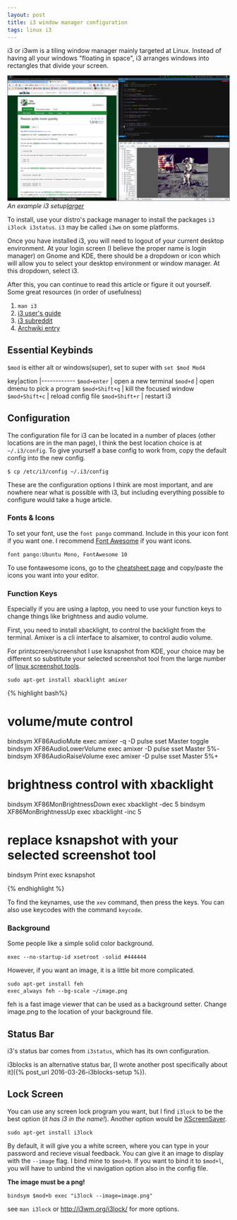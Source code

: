 ```yaml
---
layout: post
title: i3 window manager configuration
tags: linux i3
---
```


i3 or i3wm is a tiling window manager mainly targeted at Linux. Instead of
having all your windows "floating in space", i3 arranges windows into rectangles
that divide your screen.

![i3wm screenshot](/img/i3.png)
*An example i3 setup[larger](/img/i3.png)*

To install, use your distro's package manager to install the packages `i3 i3lock
i3status`. `i3` may be called `i3wm` on some platforms.

Once you have installed i3, you will need to logout of your current desktop
environment. At your login screen (I believe the proper name is login manager)
on Gnome and KDE, there should be a dropdown or icon which will allow you to
select your desktop environment or window manager.  At this dropdown, select i3.

After this, you can continue to read this article or figure it out yourself.
Some great resources (in order of usefulness)

1. `man i3`
2. [i3 user's guide](http://i3wm.org/docs/userguide.html)
3. [i3 subreddit](https://www.reddit.com/r/i3wm/)
4. [Archwiki entry](https://wiki.archlinux.org/index.php/i3)

## Essential Keybinds

`$mod` is either alt or windows(super), set to super with `set $mod Mod4`

key|action
|------------
`$mod+enter` | open a new terminal
`$mod+d` | open dmenu to pick a program
`$mod+Shift+q` | kill the focused window
`$mod+Shift+c` | reload config file
`$mod+Shift+r` | restart i3

## Configuration

The configuration file for i3 can be located in a number of places (other
locations are in the man page), I think the best location choice is at
`~/.i3/config`. To give yourself a base config to work from, copy the default
config into the new config.

    $ cp /etc/i3/config ~/.i3/config


These are the configuration options I think are most important, and are nowhere near what is possible with i3, but including everything possible to configure would take a huge article.


### Fonts & Icons
To set your font, use the `font pango` command. Include in this your icon font if you want one. I recommend [Font Awesome](https://fortawesome.github.io/Font-Awesome/) if you want icons.

    font pango:Ubuntu Mono, FontAwesome 10

To use fontawesome icons, go to the [cheatsheet page](https://fortawesome.github.io/Font-Awesome/cheatsheet) and copy/paste the icons you want into your editor.

### Function Keys

Especially if you are using a laptop, you need to use your function keys to change things like brightness and audio volume.

First, you need to install xbacklight, to control the backlight from the terminal.
Amixer is a cli interface to alsamixer, to control audio volume.

For printscreen/screenshot I use ksnapshot from KDE, your choice may be different so substitute your selected screenshot tool from the large number of [linux screenshot tools](https://wiki.archlinux.org/index.php/taking_a_screenshot#Dedicated_software).

    sudo apt-get install xbacklight amixer
{% highlight bash%}

# volume/mute control
bindsym XF86AudioMute exec amixer -q -D pulse sset Master toggle
bindsym XF86AudioLowerVolume exec amixer -D pulse sset Master 5%-
bindsym XF86AudioRaiseVolume exec amixer -D pulse sset Master 5%+
# brightness control with xbacklight
bindsym XF86MonBrightnessDown exec xbacklight -dec 5
bindsym XF86MonBrightnessUp exec xbacklight -inc 5
# replace ksnapshot with your selected screenshot tool
bindsym Print exec ksnapshot

{% endhighlight %}

To find the keynames, use the `xev` command, then press the keys. You can also use keycodes with the command `keycode`.

### Background

Some people like a simple solid color background.

    exec --no-startup-id xsetroot -solid #444444

However, if you want an image, it is a little bit more complicated.

    sudo apt-get install feh
    exec_always feh --bg-scale ~/image.png

feh is a fast image viewer that can be used as a background setter. Change image.png to the location of your background file.

## Status Bar

i3's status bar comes from `i3status`, which has its own configuration.

i3blocks is an alternative status bar, [I wrote another post specifically about it]({% post_url 2016-03-26-i3blocks-setup %}).

## Lock Screen

You can use any screen lock program you want, but I find `i3lock` to be the best option (*it has i3 in the name!*). Another option would be [XScreenSaver](https://wiki.archlinux.org/index.php/XScreenSaver).

    sudo apt-get install i3lock

By default, it will give you a white screen, where you can type in your password and recieve visual feedback. You can give it an image to display with the `--image` flag. I bind mine to `$mod+b`. If you want to bind it to `$mod+l`, you will have to unbind the vi navigation option also in the config file.

**The image must be a png!**

    bindsym $mod+b exec "i3lock --image=image.png"

see `man i3lock` or <http://i3wm.org/i3lock/> for more options.
